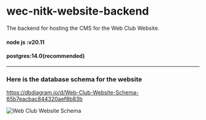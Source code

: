 # wec-nitk-website-backend
The backend for hosting the CMS for the Web Club Website.


#### node js :v20.11
#### postgres:14.0(recommended)

---
### Here is the database schema for the website

https://dbdiagram.io/d/Web-Club-Website-Schema-65b7eacbac844320aef8b83b

![Web Club Website Schema](https://github.com/WebClub-NITK/wec-nitk-website-backend/assets/90238207/32a96487-5e08-4bdd-a6df-e1c4be13c872)
